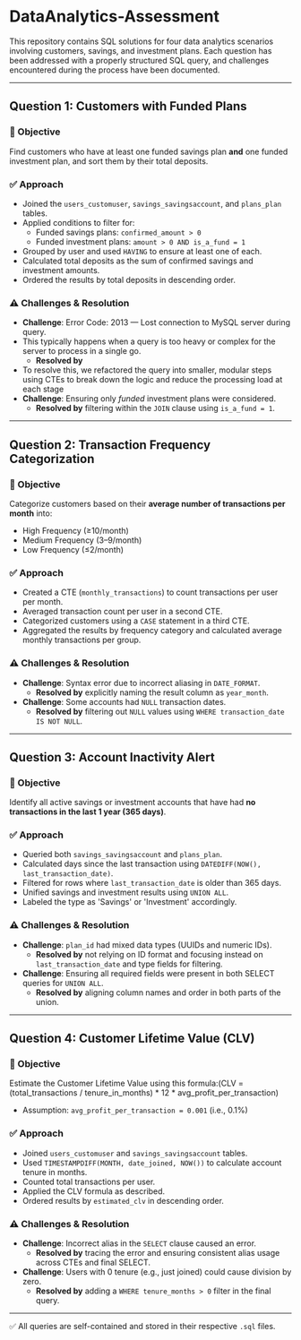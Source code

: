 # DataAnalytics-Assessment

This repository contains SQL solutions for four data analytics scenarios involving customers, savings, and investment plans. Each question has been addressed with a properly structured SQL query, and challenges encountered during the process have been documented.

---

## Question 1: Customers with Funded Plans

### 🎯 Objective
Find customers who have at least one funded savings plan **and** one funded investment plan, and sort them by their total deposits.

### ✅ Approach
- Joined the `users_customuser`, `savings_savingsaccount`, and `plans_plan` tables.
- Applied conditions to filter for:
  - Funded savings plans: `confirmed_amount > 0`
  - Funded investment plans: `amount > 0 AND is_a_fund = 1`
- Grouped by user and used `HAVING` to ensure at least one of each.
- Calculated total deposits as the sum of confirmed savings and investment amounts.
- Ordered the results by total deposits in descending order.

### ⚠️ Challenges & Resolution
- **Challenge**: Error Code: 2013 — Lost connection to MySQL server during query.
- This typically happens when a query is too heavy or complex for the server to process in a single go.
  - **Resolved by** 
- To resolve this, we refactored the query into smaller, modular steps using CTEs to break down the logic and reduce the processing load at each stage
- **Challenge**: Ensuring only *funded* investment plans were considered.
  - **Resolved by** filtering within the `JOIN` clause using `is_a_fund = 1`.

---

## Question 2: Transaction Frequency Categorization

### 🎯 Objective
Categorize customers based on their **average number of transactions per month** into:
- High Frequency (≥10/month)
- Medium Frequency (3–9/month)
- Low Frequency (≤2/month)

### ✅ Approach
- Created a CTE (`monthly_transactions`) to count transactions per user per month.
- Averaged transaction count per user in a second CTE.
- Categorized customers using a `CASE` statement in a third CTE.
- Aggregated the results by frequency category and calculated average monthly transactions per group.

### ⚠️ Challenges & Resolution
- **Challenge**: Syntax error due to incorrect aliasing in `DATE_FORMAT`.
  - **Resolved by** explicitly naming the result column as `year_month`.
- **Challenge**: Some accounts had `NULL` transaction dates.
  - **Resolved by** filtering out `NULL` values using `WHERE transaction_date IS NOT NULL`.

---

## Question 3: Account Inactivity Alert

### 🎯 Objective
Identify all active savings or investment accounts that have had **no transactions in the last 1 year (365 days)**.

### ✅ Approach
- Queried both `savings_savingsaccount` and `plans_plan`.
- Calculated days since the last transaction using `DATEDIFF(NOW(), last_transaction_date)`.
- Filtered for rows where `last_transaction_date` is older than 365 days.
- Unified savings and investment results using `UNION ALL`.
- Labeled the type as 'Savings' or 'Investment' accordingly.

### ⚠️ Challenges & Resolution
- **Challenge**: `plan_id` had mixed data types (UUIDs and numeric IDs).
  - **Resolved by** not relying on ID format and focusing instead on `last_transaction_date` and type fields for filtering.
- **Challenge**: Ensuring all required fields were present in both SELECT queries for `UNION ALL`.
  - **Resolved by** aligning column names and order in both parts of the union.

---

## Question 4: Customer Lifetime Value (CLV)

### 🎯 Objective
Estimate the Customer Lifetime Value using this formula:(CLV = (total_transactions / tenure_in_months) * 12 * avg_profit_per_transaction)


- Assumption: `avg_profit_per_transaction = 0.001` (i.e., 0.1%)

### ✅ Approach
- Joined `users_customuser` and `savings_savingsaccount` tables.
- Used `TIMESTAMPDIFF(MONTH, date_joined, NOW())` to calculate account tenure in months.
- Counted total transactions per user.
- Applied the CLV formula as described.
- Ordered results by `estimated_clv` in descending order.

### ⚠️ Challenges & Resolution
- **Challenge**: Incorrect alias in the `SELECT` clause caused an error.
  - **Resolved by** tracing the error and ensuring consistent alias usage across CTEs and final SELECT.
- **Challenge**: Users with 0 tenure (e.g., just joined) could cause division by zero.
  - **Resolved by** adding a `WHERE tenure_months > 0` filter in the final query.

---

✅ All queries are self-contained and stored in their respective `.sql` files.
